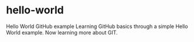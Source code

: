 # hello-world
Hello World GitHub example
Learning GitHub basics through a simple Hello World example. 
Now learning more about GIT.
